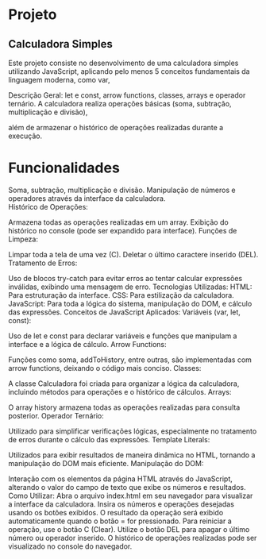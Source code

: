 <h1>Projeto</h1>  
<h2>Calculadora Simples</h2>
<P>Este projeto consiste no desenvolvimento de uma calculadora simples utilizando JavaScript, aplicando pelo menos 5 conceitos fundamentais da linguagem moderna, como var,</P>
<p>Descrição Geral:  let e const, arrow functions, classes, arrays e operador ternário. A calculadora realiza operações básicas (soma, subtração, multiplicação e divisão),</p> 
<p>além de armazenar o histórico de operações realizadas durante a execução.</p>

<h1>Funcionalidades</h1>

Soma, subtração, multiplicação e divisão.
Manipulação de números e operadores através da interface da calculadora.
<br>
Histórico de Operações:

Armazena todas as operações realizadas em um array.
Exibição do histórico no console (pode ser expandido para interface).
Funções de Limpeza:

Limpar toda a tela de uma vez (C).
Deletar o último caractere inserido (DEL).
Tratamento de Erros:

Uso de blocos try-catch para evitar erros ao tentar calcular expressões inválidas, exibindo uma mensagem de erro.
Tecnologias Utilizadas:
HTML: Para estruturação da interface.
CSS: Para estilização da calculadora.
JavaScript: Para toda a lógica do sistema, manipulação do DOM, e cálculo das expressões.
Conceitos de JavaScript Aplicados:
Variáveis (var, let, const):

Uso de let e const para declarar variáveis e funções que manipulam a interface e a lógica de cálculo.
Arrow Functions:

Funções como soma, addToHistory, entre outras, são implementadas com arrow functions, deixando o código mais conciso.
Classes:

A classe Calculadora foi criada para organizar a lógica da calculadora, incluindo métodos para operações e o histórico de cálculos.
Arrays:

O array history armazena todas as operações realizadas para consulta posterior.
Operador Ternário:

Utilizado para simplificar verificações lógicas, especialmente no tratamento de erros durante o cálculo das expressões.
Template Literals:

Utilizados para exibir resultados de maneira dinâmica no HTML, tornando a manipulação do DOM mais eficiente.
Manipulação do DOM:

Interação com os elementos da página HTML através do JavaScript, alterando o valor do campo de texto que exibe os números e resultados.
Como Utilizar:
Abra o arquivo index.html em seu navegador para visualizar a interface da calculadora.
Insira os números e operações desejadas usando os botões exibidos.
O resultado da operação será exibido automaticamente quando o botão = for pressionado.
Para reiniciar a operação, use o botão C (Clear).
Utilize o botão DEL para apagar o último número ou operador inserido.
O histórico de operações realizadas pode ser visualizado no console do navegador.
